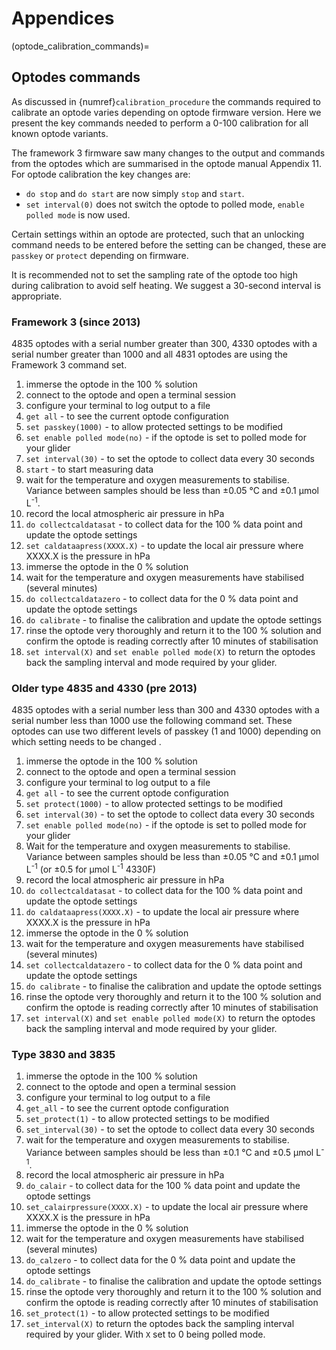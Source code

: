 # Appendices

(optode_calibration_commands)=
## Optodes commands

As discussed in {numref}`calibration_procedure` the commands required to calibrate an optode varies depending on optode firmware version.
Here we present the key commands needed to perform a 0-100 calibration for all known optode variants. 

The framework 3 firmware saw many changes to the output and commands from the optodes which are summarised in the optode manual Appendix 11.
For optode calibration the key changes are:
- `do stop` and `do start` are now simply `stop` and `start`.
- `set interval(0)` does not switch the optode to polled mode, `enable polled mode` is now used.

Certain settings within an optode are protected, such that an unlocking command needs to be entered before the setting can be changed, these are `passkey` or `protect` depending on firmware.

It is recommended not to set the sampling rate of the optode too high during calibration to avoid self heating. We suggest a 30-second interval is appropriate.

### Framework 3 (since 2013)

4835 optodes with a serial number greater than 300, 4330 optodes with a serial number greater than 1000 and all 4831 optodes are using the Framework 3 command set.

1. immerse the optode in the 100 % solution
1. connect to the optode and open a terminal session
1. configure your terminal to log output to a file
1. `get all` - to see the current optode configuration
1. `set passkey(1000)` - to allow protected settings to be modified
1. `set enable polled mode(no)` - if the optode is set to polled mode for your glider
1. `set interval(30)` - to set the optode to collect data every 30 seconds
1. `start` - to start measuring data
1. wait for the temperature and oxygen measurements to stabilise. Variance between samples should be less than ±0.05 °C and ±0.1 µmol L<sup>-1</sup>.
1. record the local atmospheric air pressure in hPa
1. `do collectcaldatasat` - to collect data for the 100 % data point and update the optode settings
1. `set caldataapress(XXXX.X)` - to update the local air pressure where XXXX.X is the pressure in hPa
1. immerse the optode in the 0 % solution
1. wait for the temperature and oxygen measurements have stabilised (several minutes)
1. `do collectcaldatazero` - to collect data for the 0 % data point and update the optode settings
1. `do calibrate` - to finalise the calibration and update the optode settings
1. rinse the optode very thoroughly and return it to the 100 % solution and confirm the optode is reading correctly after 10 minutes of stabilisation
1. `set interval(X)` and `set enable polled mode(X)` to return the optodes back the sampling interval and mode required by your glider.

### Older type 4835 and 4330 (pre 2013)

4835 optodes with a serial number less than 300 and 4330 optodes with a serial number less than 1000 use the following command set.
These optodes can use two different levels of passkey (1 and 1000) depending on which setting needs to be changed   .

1. immerse the optode in the 100 % solution
1. connect to the optode and open a terminal session
1. configure your terminal to log output to a file
1. `get all` - to see the current optode configuration
1. `set protect(1000)` - to allow protected settings to be modified
1. `set interval(30)` - to set the optode to collect data every 30 seconds
1. `set enable polled mode(no)` - if the optode is set to polled mode for your glider
1. Wait for the temperature and oxygen measurements to stabilise. Variance between samples should be less than ±0.05 °C and ±0.1 µmol L<sup>-1</sup> (or ±0.5 for µmol L<sup>-1</sup> 4330F)
1. record the local atmospheric air pressure in hPa
1. `do collectcaldatasat` - to collect data for the 100 % data point and update the optode settings
1. `do caldataapress(XXXX.X)` - to update the local air pressure where XXXX.X is the pressure in hPa
1. immerse the optode in the 0 % solution
1. wait for the temperature and oxygen measurements have stabilised (several minutes)
1. `set collectcaldatazero` - to collect data for the 0 % data point and update the optode settings
1. `do calibrate` - to finalise the calibration and update the optode settings
1. rinse the optode very thoroughly and return it to the 100 % solution and confirm the optode is reading correctly after 10 minutes of stabilisation
1. `set interval(X)` and `set enable polled mode(X)` to return the optodes back the sampling interval and mode required by your glider.

### Type 3830 and 3835

1. immerse the optode in the 100 % solution
1. connect to the optode and open a terminal session
1. configure your terminal to log output to a file
1. `get_all` - to see the current optode configuration
1. `set_protect(1)` - to allow protected settings to be modified
1. `set_interval(30)` - to set the optode to collect data every 30 seconds
1. wait for the temperature and oxygen measurements to stabilise. Variance between samples should be less than ±0.1 °C and ±0.5 µmol L<sup>-1</sup>.
1. record the local atmospheric air pressure in hPa
1. `do_calair` - to collect data for the 100 % data point and update the optode settings
1. `set_calairpressure(XXXX.X)` - to update the local air pressure where XXXX.X is the pressure in hPa
1. immerse the optode in the 0 % solution
1. wait for the temperature and oxygen measurements have stabilised (several minutes)
1. `do_calzero` - to collect data for the 0 % data point and update the optode settings
1. `do_calibrate` - to finalise the calibration and update the optode settings
1. rinse the optode very thoroughly and return it to the 100 % solution and confirm the optode is reading correctly after 10 minutes of stabilisation
1. `set_protect(1)` - to allow protected settings to be modified
1. `set_interval(X)` to return the optodes back the sampling interval required by your glider. With `X` set to 0 being polled mode.

